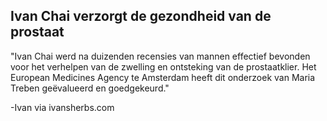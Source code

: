 <h2>Ivan Chai verzorgt de gezondheid van de prostaat</h2>

"Ivan Chai werd na duizenden recensies van mannen effectief bevonden voor het verhelpen van de zwelling en ontsteking van de prostaatklier. Het European Medicines Agency te Amsterdam heeft dit onderzoek van Maria Treben geëvalueerd en goedgekeurd."

-Ivan via ivansherbs.com
